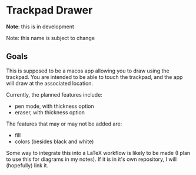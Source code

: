 # Trackpad Drawer
**Note**: this is in development

Note: this name is subject to change
## Goals
This is supposed to be a macos app allowing you to draw using the trackpad.
You are intended to be able to touch the trackpad,
and the app will draw at the associated location.

Currently, the planned features include:
- pen mode, with thickness option
- eraser, with thickness option

The features that may or may not be added are:
- fill
- colors (besides black and white)

Some way to integrate this into a LaTeX workflow
is likely to be made
(I plan to use this for diagrams in my notes).
If it is in it's own repository,
I will (hopefully) link it.




